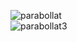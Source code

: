 ![parabollat](https://github.com/knyfic/parabollat/assets/109595809/830b5469-355f-410e-ad7e-96758b2f4169)
<br />
![parabollat3](https://github.com/knyfic/parabollat/assets/109595809/56d609b3-5bc7-4abb-81c0-76472f5853a1)

